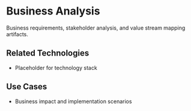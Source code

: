 # Business Analysis

Business requirements, stakeholder analysis, and value stream mapping artifacts.

## Related Technologies
- Placeholder for technology stack

## Use Cases
- Business impact and implementation scenarios

